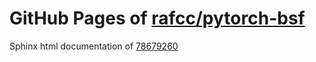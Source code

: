 GitHub Pages of [rafcc/pytorch-bsf](https://github.com/rafcc/pytorch-bsf.git)
===
Sphinx html documentation of [78679260](https://github.com/rafcc/pytorch-bsf/tree/78679260d755baf11dd625152b5fe0a0d4ff4000)
